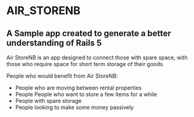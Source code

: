 # AIR_STORENB

## A Sample app created to generate a better understanding of Rails 5

Air StoreNB is an app designed to connect those with spare space, with those who require space for short term storage of their goods. 

People who would benefit from Air StoreNB:

- People who are moving between rental properties
- People People who want to store a few items for a while
- People with spare storage 
- People looking to make some money passively


